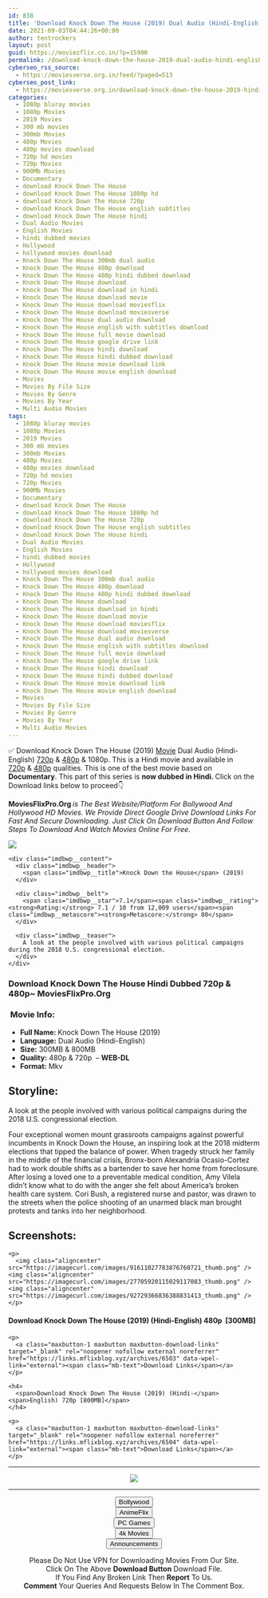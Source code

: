 ```yaml
---
id: 838
title: 'Download Knock Down The House (2019) Dual Audio (Hindi-English) 480p [300MB] || 720p [800MB]'
date: 2021-09-03T04:44:26+00:00
author: tentrockers
layout: post
guid: https://moviezflix.co.in/?p=15900
permalink: /download-knock-down-the-house-2019-dual-audio-hindi-english-480p-300mb-720p-800mb/
cyberseo_rss_source:
  - https://moviesverse.org.in/feed/?paged=513
cyberseo_post_link:
  - https://moviesverse.org.in/download-knock-down-the-house-2019-hindi-480p-720p/
categories:
  - 1080p bluray movies
  - 1080p Movies
  - 2019 Movies
  - 300 mb movies
  - 300mb Movies
  - 480p Movies
  - 480p movies download
  - 720p hd movies
  - 720p Movies
  - 900Mb Movies
  - Documentary
  - download Knock Down The House
  - download Knock Down The House 1080p hd
  - download Knock Down The House 720p
  - download Knock Down The House english subtitles
  - download Knock Down The House hindi
  - Dual Audio Movies
  - English Movies
  - hindi dubbed movies
  - Hollywood
  - hollywood movies download
  - Knock Down The House 300mb dual audio
  - Knock Down The House 480p download
  - Knock Down The House 480p hindi dubbed download
  - Knock Down The House download
  - Knock Down The House download in hindi
  - Knock Down The House download movie
  - Knock Down The House download moviesflix
  - Knock Down The House download moviesverse
  - Knock Down The House dual audio download
  - Knock Down The House english with subtitles download
  - Knock Down The House full movie download
  - Knock Down The House google drive link
  - Knock Down The House hindi download
  - Knock Down The House hindi dubbed download
  - Knock Down The House movie download link
  - Knock Down The House movie english download
  - Movies
  - Movies By File Size
  - Movies By Genre
  - Movies By Year
  - Multi Audio Movies
tags:
  - 1080p bluray movies
  - 1080p Movies
  - 2019 Movies
  - 300 mb movies
  - 300mb Movies
  - 480p Movies
  - 480p movies download
  - 720p hd movies
  - 720p Movies
  - 900Mb Movies
  - Documentary
  - download Knock Down The House
  - download Knock Down The House 1080p hd
  - download Knock Down The House 720p
  - download Knock Down The House english subtitles
  - download Knock Down The House hindi
  - Dual Audio Movies
  - English Movies
  - hindi dubbed movies
  - Hollywood
  - hollywood movies download
  - Knock Down The House 300mb dual audio
  - Knock Down The House 480p download
  - Knock Down The House 480p hindi dubbed download
  - Knock Down The House download
  - Knock Down The House download in hindi
  - Knock Down The House download movie
  - Knock Down The House download moviesflix
  - Knock Down The House download moviesverse
  - Knock Down The House dual audio download
  - Knock Down The House english with subtitles download
  - Knock Down The House full movie download
  - Knock Down The House google drive link
  - Knock Down The House hindi download
  - Knock Down The House hindi dubbed download
  - Knock Down The House movie download link
  - Knock Down The House movie english download
  - Movies
  - Movies By File Size
  - Movies By Genre
  - Movies By Year
  - Multi Audio Movies
---
```

<div class="thecontent clearfix">
  <p>
    ✅ Download Knock Down The House (2019) <a href="https://moviesverse.org.in/category/movies/" data-wpel-link="internal">Movie</a> Dual Audio (Hindi-English) <a href="https://moviesverse.org.in/720p-movies/" data-wpel-link="internal">720p</a>&nbsp;&&nbsp;<a href="https://moviesverse.org.in/480p-movies/" data-wpel-link="internal">480p</a> & 1080p. This is a Hindi movie and available in <a href="https://moviesverse.org.in/720p-movies/" data-wpel-link="internal">720p</a>&nbsp;&&nbsp;<a href="https://moviesverse.org.in/480p-movies/" data-wpel-link="internal">480p</a> qualities. This is one of the best movie based on <strong>Documentary</strong>. This part of this series is <strong>now dubbed in <span>Hindi.&nbsp;</span></strong><span>Click on the Download links below to proceed👇</span>
  </p>
  
  <p>
    <strong><span>MoviesFlixPro.Org&nbsp;</span></strong><em>is The Best Website/Platform For Bollywood And Hollywood HD Movies. We Provide Direct Google Drive Download Links For Fast And Secure Downloading. Just Click On Download Button And Follow Steps To&nbsp;Download And Watch Movies Online For Free.</em>
  </p>
  
  <div class="imdbwp imdbwp--movie dark">
    <div class="imdbwp__thumb">
      <a class="imdbwp__link" target="_blank" title="Knock Down the House" href="https://www.imdb.com/title/tt9358052/" rel="nofollow external noopener noreferrer" data-wpel-link="external"><img class="imdbwp__img" src="https://m.media-amazon.com/images/M/MV5BOWU4NThhODYtN2Q2YS00YjQ0LWFjMDktMTdiYjYyYzlhNjY4XkEyXkFqcGdeQXVyMTU4MDMyNjk@._V1_SX300.jpg" /></a>
    </div>
    
    <div class="imdbwp__content">
      <div class="imdbwp__header">
        <span class="imdbwp__title">Knock Down the House</span> (2019)
      </div>
      
      <div class="imdbwp__belt">
        <span class="imdbwp__star">7.1</span><span class="imdbwp__rating"><strong>Rating:</strong> 7.1 / 10 from 12,009 users</span><span class="imdbwp__metascore"><strong>Metascore:</strong> 80</span>
      </div>
      
      <div class="imdbwp__teaser">
        A look at the people involved with various political campaigns during the 2018 U.S. congressional election.
      </div>
    </div>
  </div>
  
  <h3>
    <span>Download Knock Down The House Hindi Dubbed 720p & 480p~ MoviesFlixPro.Org</span>
  </h3>
  
  <h3>
    <span>&nbsp;Movie Info:&nbsp;</span>
  </h3>
  
  <ul>
    <li>
      <strong>Full Name: </strong>Knock Down The House (2019)
    </li>
    <li>
      <strong>Language:</strong> Dual Audio (Hindi-English)
    </li>
    <li>
      <strong>Size:</strong> 300MB & 800MB
    </li>
    <li>
      <strong>Quality:</strong> 480p & 720p&nbsp; – <span><strong>WEB-DL</strong></span>
    </li>
    <li>
      <strong>Format:</strong>&nbsp;Mkv
    </li>
  </ul>
  
  <h2>
    <span>Storyline:</span>
  </h2>
  
  <p>
    A look at the people involved with various political campaigns during the 2018 U.S. congressional election.
  </p>
  
  <div>
    Four exceptional women mount grassroots campaigns against powerful incumbents in Knock Down the House, an inspiring look at the 2018 midterm elections that tipped the balance of power. When tragedy struck her family in the middle of the financial crisis, Bronx-born Alexandria Ocasio-Cortez had to work double shifts as a bartender to save her home from foreclosure. After losing a loved one to a preventable medical condition, Amy Vilela didn’t know what to do with the anger she felt about America’s broken health care system. Cori Bush, a registered nurse and pastor, was drawn to the streets when the police shooting of an unarmed black man brought protests and tanks into her neighborhood.
  </div>
  
  <div class="summary_text">
    <h2>
      <span>Screenshots:</span>
    </h2>
    
    <p>
      <img class="aligncenter" src="https://imagecurl.com/images/91611027783876760721_thumb.png" /><img class="aligncenter" src="https://imagecurl.com/images/27705920115029117083_thumb.png" /><img class="aligncenter" src="https://imagecurl.com/images/92729366836388831413_thumb.png" />
    </p>
  </div>
  
  <div class="inline canwrap">
    <h4>
      <span>Download Knock Down The House (2019) (Hindi-English) </span><span>480p&nbsp; [300MB]</span>
    </h4>
    
    <p>
      <a class="maxbutton-1 maxbutton maxbutton-download-links" target="_blank" rel="noopener nofollow external noreferrer" href="https://links.mflixblog.xyz/archives/6503" data-wpel-link="external"><span class="mb-text">Download Links</span></a>
    </p>
    
    <h4>
      <span>Download Knock Down The House (2019) (Hindi-</span><span>English) 720p [800MB]</span>
    </h4>
    
    <p>
      <a class="maxbutton-1 maxbutton maxbutton-download-links" target="_blank" rel="noopener nofollow external noreferrer" href="https://links.mflixblog.xyz/archives/6504" data-wpel-link="external"><span class="mb-text">Download Links</span></a>
    </p>
  </div>
</div>

<center>
  </p> 
  
  <hr />
  
  <p>
    <a href="http://gdrivepro.xyz/join.php" data-wpel-link="external" target="_blank" rel="nofollow external noopener noreferrer"><img src="https://i.imgur.com/FhMdWdW.png" /></a>
  </p>
  
  <hr />
  
  <p>
    <a href="https://dogemovies.xyz" target="_blank" data-wpel-link="external" rel="nofollow external noopener noreferrer"><button class="button button5">Bollywood</button></a><br /> <a href="https://animeflix.in" target="_blank" data-wpel-link="external" rel="nofollow external noopener noreferrer"><button class="button button5">AnimeFlix</button></a><br /> <a href="https://gamesflix.net/" target="_blank" data-wpel-link="external" rel="nofollow external noopener noreferrer"><button class="button button5">PC Games</button></a><br /> <a href="https://uhdmovies.in" target="_blank" data-wpel-link="external" rel="nofollow external noopener noreferrer"><button class="button button5">4k Movies</button></a><br /> <a href="https://moviesverse.org.in/announcements/" target="_blank" data-wpel-link="internal" rel="noopener"><button class="button button5">Announcements</button></a>
  </p>
  
  <div class="alert alert-danger">
    Please Do Not Use VPN for Downloading Movies From Our Site.
  </div>
  
  <div class="alert alert-success">
    Click On The Above <strong>Download Button</strong> Download File.
  </div>
  
  <div class="alert alert-warning">
    If You Find Any Broken Link Then <strong>Report</strong> To Us.
  </div>
  
  <div class="alert alert-info">
    <strong>Comment</strong> Your Queries And Requests Below In The Comment Box.
  </div>
  
  <p>
    </center>
  </p>